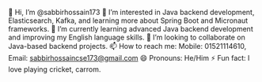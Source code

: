 👋 Hi, I’m @sabbirhossain173
👀 I’m interested in Java backend development, Elasticsearch, Kafka, and learning more about Spring Boot and Micronaut frameworks.
🌱 I’m currently learning advanced Java backend development and improving my English language skills.
💞️ I’m looking to collaborate on Java-based backend projects.
📫 How to reach me: Mobile: 01521114610, Email: sabbirhossaincse173@gmail.com
😄 Pronouns: He/Him
⚡ Fun fact: I love playing cricket, carrom.
<!---
sabbirhossain173/sabbirhossain173 is a ✨ special ✨ repository because its `README.md` (this file) appears on your GitHub profile.
You can click the Preview link to take a look at your changes.
--->
